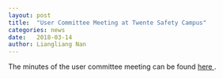 ```yaml
---
layout: post
title:  "User Committee Meeting at Twente Safety Campus"
categories: news
date:   2018-03-14
author: Liangliang Nan
---
```

The minutes of the user committee meeting can be found  <a href="meeting20180314/Minutes_13742_SIMs3D_14032018.docx"> here </a>.
